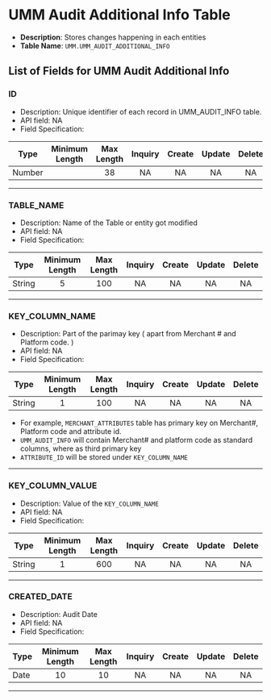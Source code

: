# UMM Audit Additional Info Table

* **Description**: Stores changes happening in each entities
* **Table Name**: `UMM.UMM_AUDIT_ADDITIONAL_INFO`

## List of Fields for UMM Audit Additional Info

### ID

* Description: Unique identifier of each record in UMM_AUDIT_INFO table.
* API field: NA
* Field Specification:

| Type   | Minimum Length | Max Length | Inquiry  |    Create    |    Update    |    Delete    |
|--------|:--------------:|:----------:|:--------:|:------------:|:------------:|:------------:|
| Number  |         |    38        |    NA     | NA     | NA |    NA     |

---

### TABLE_NAME

* Description: Name of the Table or entity got modified
* API field: NA
* Field Specification:

| Type   | Minimum Length | Max Length | Inquiry  |    Create    |    Update    |    Delete    |
|--------|:--------------:|:----------:|:--------:|:------------:|:------------:|:------------:|
| String  |     5    |    100        |    NA     | NA     | NA |    NA     |

---

### KEY_COLUMN_NAME

* Description: Part of the parimay key ( apart from Merchant # and Platform code. )
* API field: NA
* Field Specification:

| Type   | Minimum Length | Max Length | Inquiry  |    Create    |    Update    |    Delete    |
|--------|:--------------:|:----------:|:--------:|:------------:|:------------:|:------------:|
| String  |     1    |    100        |    NA     | NA     | NA |    NA     |

* For example, `MERCHANT_ATTRIBUTES` table has primary key on Merchant#, Platform code and attribute id.
* `UMM_AUDIT_INFO` will contain Merchant# and platform code as standard columns, where as third primary key
* `ATTRIBUTE_ID` will be stored under `KEY_COLUMN_NAME`

---

### KEY_COLUMN_VALUE

* Description: Value of the `KEY_COLUMN_NAME`
* API field: NA
* Field Specification:

| Type   | Minimum Length | Max Length | Inquiry  |    Create    |    Update    |    Delete    |
|--------|:--------------:|:----------:|:--------:|:------------:|:------------:|:------------:|
| String  |     1    |    600        |    NA     | NA     | NA |    NA     |

---

### CREATED_DATE

* Description: Audit Date
* API field: NA
* Field Specification:

| Type   | Minimum Length | Max Length | Inquiry  |    Create    |    Update    |    Delete    |
|--------|:--------------:|:----------:|:--------:|:------------:|:------------:|:------------:|
| Date  |     10    |    10        |    NA     | NA     | NA |    NA     |

---
